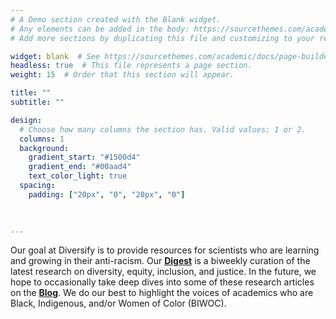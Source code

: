 ```yaml
---
# A Demo section created with the Blank widget.
# Any elements can be added in the body: https://sourcethemes.com/academic/docs/writing-markdown-latex/
# Add more sections by duplicating this file and customizing to your requirements.

widget: blank  # See https://sourcethemes.com/academic/docs/page-builder/
headless: true  # This file represents a page section.
weight: 15  # Order that this section will appear.

title: ""
subtitle: ""

design:
  # Choose how many columns the section has. Valid values: 1 or 2.
  columns: 1
  background:
    gradient_start: "#1500d4"
    gradient_end: "#00aad4"
    text_color_light: true
  spacing:
    padding: ["20px", "0", "20px", "0"]

  
  
---
```


Our goal at Diversify is to provide resources for scientists who are learning and growing in their anti-racism. Our <a href = "digest">**Digest**</a> is a biweekly curation of the latest research on diversity, equity, inclusion, and justice. In the future, we hope to occasionally take deep dives into some of these research articles on the <a href = "post">**Blog**</a>. We do our best to highlight the voices of academics who are Black, Indigenous, and/or Women of Color (BIWOC).
